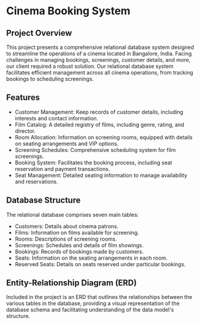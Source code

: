 # Cinema Booking System
## Project Overview
This project presents a comprehensive relational database system designed to streamline the operations of a cinema located in Bangalore, India. Facing challenges in managing bookings, screenings, customer details, and more, our client required a robust solution. Our relational database system facilitates efficient management across all cinema operations, from tracking bookings to scheduling screenings.

## Features
- Customer Management: Keep records of customer details, including interests and contact information.
- Film Catalog: A detailed registry of films, including genre, rating, and director.
- Room Allocation: Information on screening rooms, equipped with details on seating arrangements and VIP options.
- Screening Schedules: Comprehensive scheduling system for film screenings.
- Booking System: Facilitates the booking process, including seat reservation and payment transactions.
- Seat Management: Detailed seating information to manage availability and reservations.
## Database Structure
The relational database comprises seven main tables:

- Customers: Details about cinema patrons.
- Films: Information on films available for screening.
- Rooms: Descriptions of screening rooms.
- Screenings: Schedules and details of film showings.
- Bookings: Records of bookings made by customers.
- Seats: Information on the seating arrangements in each room.
- Reserved Seats: Details on seats reserved under particular bookings.
## Entity-Relationship Diagram (ERD)
Included in the project is an ERD that outlines the relationships between the various tables in the database, providing a visual representation of the database schema and facilitating understanding of the data model's structure.
